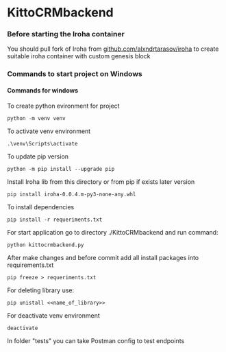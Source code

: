 # KittoCRMbackend

### Before starting the Iroha container
You should pull fork of Iroha from [github.com/alxndrtarasov/iroha](https://github.com/alxndrtarasov/iroha) to create suitable iroha container with custom genesis block

### Commands to start project on Windows
#### Commands for windows
To create python evironment for project
```python
python -m venv venv
```

To activate venv environment
```
.\venv\Scripts\activate
```

To update pip version
```
python -m pip install --upgrade pip
```

Install Iroha lib from this directory or from pip if exists later version
```
pip install iroha-0.0.4.m-py3-none-any.whl
```

To install dependencies
```
pip install -r requeriments.txt
```

For start application go to directory ./KittoCRMbackend
and run command: 
```
python kittocrmbackend.py
```

After make changes and before commit add all install packages into requirements.txt
```
pip freeze > requeriments.txt
```

For deleting library use:
```
pip unistall <<name_of_library>>
```

For deactivate venv environment

```
deactivate
```

In folder "tests" you can take Postman config to test endpoints